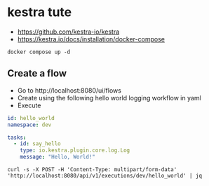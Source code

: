 # kestra tute

- https://github.com/kestra-io/kestra
- https://kestra.io/docs/installation/docker-compose

```
docker compose up -d
```

## Create a flow

- Go to http://localhost:8080/ui/flows
- Create using the following hello world logging workflow in yaml
- Execute

```yaml
id: hello_world
namespace: dev

tasks:
  - id: say_hello
    type: io.kestra.plugin.core.log.Log
    message: "Hello, World!"
```

```commandline
curl -s -X POST -H 'Content-Type: multipart/form-data' 'http://localhost:8080/api/v1/executions/dev/hello_world' | jq
```
